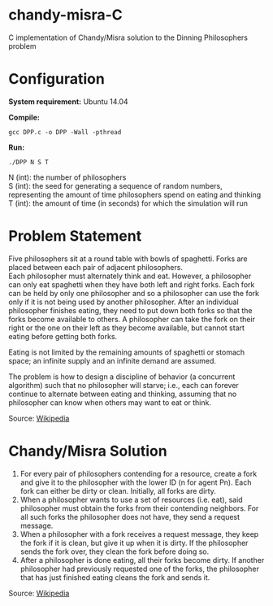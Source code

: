 # chandy-misra-C

C implementation of Chandy/Misra solution to the Dinning Philosophers problem

# Configuration

**System requirement:** Ubuntu 14.04 
  
**Compile:**

    gcc DPP.c -o DPP -Wall -pthread

**Run:**  

    ./DPP N S T

N (int): the number of philosophers  
S (int): the seed for generating a sequence of random numbers, representing the amount of time philosophers spend on eating and thinking  
T (int): the amount of time (in seconds) for which the simulation will run  

# Problem Statement

Five philosophers sit at a round table with bowls of spaghetti. Forks are placed between each pair of adjacent philosophers.  
Each philosopher must alternately think and eat. However, a philosopher can only eat spaghetti when they have both left and right forks. Each fork can be held by only one philosopher and so a philosopher can use the fork only if it is not being used by another philosopher. After an individual philosopher finishes eating, they need to put down both forks so that the forks become available to others. A philosopher can take the fork on their right or the one on their left as they become available, but cannot start eating before getting both forks.  
  
Eating is not limited by the remaining amounts of spaghetti or stomach space; an infinite supply and an infinite demand are assumed.  
  
The problem is how to design a discipline of behavior (a concurrent algorithm) such that no philosopher will starve; i.e., each can forever continue to alternate between eating and thinking, assuming that no philosopher can know when others may want to eat or think.

Source: [Wikipedia](https://en.wikipedia.org/wiki/Dining_philosophers_problem "Wikipedia")

# Chandy/Misra Solution

1. For every pair of philosophers contending for a resource, create a fork and give it to the philosopher with the lower ID (n for agent Pn). Each fork can either be dirty or clean. Initially, all forks are dirty.
2. When a philosopher wants to use a set of resources (i.e. eat), said philosopher must obtain the forks from their contending neighbors. For all such forks the philosopher does not have, they send a request message.
3. When a philosopher with a fork receives a request message, they keep the fork if it is clean, but give it up when it is dirty. If the philosopher sends the fork over, they clean the fork before doing so.
4. After a philosopher is done eating, all their forks become dirty. If another philosopher had previously requested one of the forks, the philosopher that has just finished eating cleans the fork and sends it.

Source: [Wikipedia](https://en.wikipedia.org/wiki/Dining_philosophers_problem "Wikipedia")

